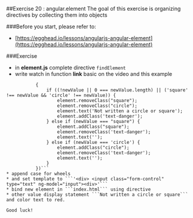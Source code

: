 ##Exercise 20 : angular.element
The goal of this exercise is organizing directives by collecting them into objects

###Before you start, please refer to:
* [https://egghead.io/lessons/angularjs-angular-element](https://egghead.io/lessons/angularjs-angular-element)

###Exercise
* in **element.js** complete directive  ```findElement```
* write watch in function **link** basic on the video and this example
```        scope.$watch("input", function (newValue)
           {
               if ((!newValue || 0 === newValue.length) || ('square' !== newValue && 'circle' !== newValue)) {
                   element.removeClass("square");
                   element.removeClass("circle");
                   element.text('Not written a circle or square');
                   element.addClass('text-danger');
               } else if (newValue === "square") {
                   element.addClass("square");
                   element.removeClass('text-danger');
                   element.text('');
               } else if (newValue === 'circle') {
                   element.addClass("circle");
                   element.removeClass('text-danger');
                   element.text('');
               }
           })```
* append case for wheels
* and set template to ```'<div> <input class="form-control" type="text" ng-model="input"><div>'```
* bind new element in ```index.html``` using directive
* other value display statement ```Not written a circle or square``` and color text to red.

Good luck!